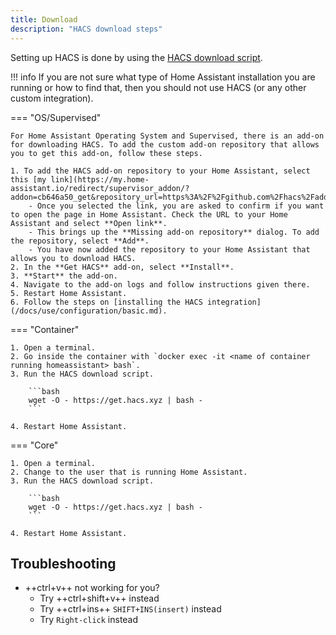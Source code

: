 ```yaml
---
title: Download
description: "HACS download steps"
---
```

Setting up HACS is done by using the [HACS download script](https://github.com/hacs/get).

!!! info
    If you are not sure what type of Home Assistant installation you are running or how to find that, then you should not use HACS (or any other custom integration). 


=== "OS/Supervised"

    For Home Assistant Operating System and Supervised, there is an add-on for downloading HACS. To add the custom add-on repository that allows you to get this add-on, follow these steps.

    1. To add the HACS add-on repository to your Home Assistant, select this [my link](https://my.home-assistant.io/redirect/supervisor_addon/?addon=cb646a50_get&repository_url=https%3A%2F%2Fgithub.com%2Fhacs%2Faddons).
        - Once you selected the link, you are asked to confirm if you want to open the page in Home Assistant. Check the URL to your Home Assistant and select **Open link**.
        - This brings up the **Missing add-on repository** dialog. To add the repository, select **Add**.
        - You have now added the repository to your Home Assistant that allows you to download HACS.
    2. In the **Get HACS** add-on, select **Install**.
    3. **Start** the add-on.
    4. Navigate to the add-on logs and follow instructions given there.
    5. Restart Home Assistant.
    6. Follow the steps on [installing the HACS integration](/docs/use/configuration/basic.md).

=== "Container"

    1. Open a terminal.
    2. Go inside the container with `docker exec -it <name of container running homeassistant> bash`.
    3. Run the HACS download script.

        ```bash
        wget -O - https://get.hacs.xyz | bash -
        ```

    4. Restart Home Assistant.

=== "Core"

    1. Open a terminal.
    2. Change to the user that is running Home Assistant.
    3. Run the HACS download script.

        ```bash
        wget -O - https://get.hacs.xyz | bash -
        ```

    4. Restart Home Assistant.

## Troubleshooting

- ++ctrl+v++ not working for you? 
    - Try ++ctrl+shift+v++ instead
    - Try ++ctrl+ins++ `SHIFT+INS(insert)` instead
    - Try `Right-click` instead
